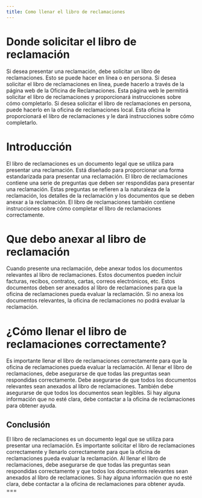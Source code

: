 ```yaml
---
title: Como llenar el libro de reclamaciones
---
```



# Donde solicitar el libro de reclamación

Si desea presentar una reclamación, debe solicitar un libro de reclamaciones. Esto se puede hacer en línea o en persona. Si desea solicitar el libro de reclamaciones en línea, puede hacerlo a través de la página web de la Oficina de Reclamaciones. Esta página web le permitirá solicitar el libro de reclamaciones y proporcionará instrucciones sobre cómo completarlo. Si desea solicitar el libro de reclamaciones en persona, puede hacerlo en la oficina de reclamaciones local. Esta oficina le proporcionará el libro de reclamaciones y le dará instrucciones sobre cómo completarlo.

# Introducción

El libro de reclamaciones es un documento legal que se utiliza para presentar una reclamación. Está diseñado para proporcionar una forma estandarizada para presentar una reclamación. El libro de reclamaciones contiene una serie de preguntas que deben ser respondidas para presentar una reclamación. Estas preguntas se refieren a la naturaleza de la reclamación, los detalles de la reclamación y los documentos que se deben anexar a la reclamación. El libro de reclamaciones también contiene instrucciones sobre cómo completar el libro de reclamaciones correctamente.

# Que debo anexar al libro de reclamación

Cuando presente una reclamación, debe anexar todos los documentos relevantes al libro de reclamaciones. Estos documentos pueden incluir facturas, recibos, contratos, cartas, correos electrónicos, etc. Estos documentos deben ser anexados al libro de reclamaciones para que la oficina de reclamaciones pueda evaluar la reclamación. Si no anexa los documentos relevantes, la oficina de reclamaciones no podrá evaluar la reclamación.

# ¿Cómo llenar el libro de reclamaciones correctamente?

Es importante llenar el libro de reclamaciones correctamente para que la oficina de reclamaciones pueda evaluar la reclamación. Al llenar el libro de reclamaciones, debe asegurarse de que todas las preguntas sean respondidas correctamente. Debe asegurarse de que todos los documentos relevantes sean anexados al libro de reclamaciones. También debe asegurarse de que todos los documentos sean legibles. Si hay alguna información que no esté clara, debe contactar a la oficina de reclamaciones para obtener ayuda.

## Conclusión

El libro de reclamaciones es un documento legal que se utiliza para presentar una reclamación. Es importante solicitar el libro de reclamaciones correctamente y llenarlo correctamente para que la oficina de reclamaciones pueda evaluar la reclamación. Al llenar el libro de reclamaciones, debe asegurarse de que todas las preguntas sean respondidas correctamente y que todos los documentos relevantes sean anexados al libro de reclamaciones. Si hay alguna información que no esté clara, debe contactar a la oficina de reclamaciones para obtener ayuda. &#x3D;&#x3D;&#x3D;
